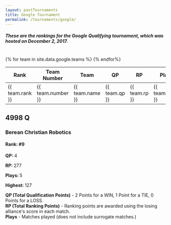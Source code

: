 ```yaml
---
layout: pastTournaments
title: Google Tournament
permalink: /tournaments/google/
---
```


<h5 class="column-wrapper centered">These are the rankings for the Google Qualifying tournament, which was hosted on December 2, 2017.</h5>
<br>
<div class="column-wrapper">
	<div class="grid-x">
		<div class="large-6 small-12 cell">
			<table>
				<thead>
					<tr>
					<th width="20" class="centered">Rank</th>
					<th width="150" class="centered">Team Number</th>
					<th width="150" class="centered">Team</th>
					<th width="50" class="centered">QP</th>
					<th width="50" class="centered">RP</th>
					<th width="50" class="centered">Plays</th>
					</tr>
				</thead>
				<tbody>
					{% for team in site.data.google.teams %}
						<tr>
							<td class="centered">{{ team.rank }}</td>
							<td class="centered">{{ team.number }}</td>
							<td class="centered">{{ team.name }}</td>
							<td class="centered">{{ team.qp }}</td>
							<td class="centered">{{ team.rp }}</td>
							<td class="centered">{{ team.plays }}</td>
						</tr>
					{% endfor%}
				</tbody>
			</table>
		</div>
		<div class="large-6 small-12 cell">
			<h2 class="centered"><strong>4998 Q</strong></h2>
			<h3 class="centered">Berean Christian Robotics</h3>
			<h4 class="centered"><strong>Rank: #9</strong></h4>
			<p class="centered"><strong>QP: </strong>4</p>
			<p class="centered"><strong>RP: </strong>277</p>
			<p class="centered"><strong>Plays: </strong>5</p>
			<p class="centered"><strong>Highest: </strong>127</p>
		</div>
	</div>
</div>
<div class="column-wrapper centered">
<strong>QP (Total Qualification Points)</strong> - 2 Points for a WIN, 1 Point for a TIE, 0 Points for a LOSS.
<br>
<strong>RP (Total Ranking Points)</strong> - Ranking points are awarded using the losing alliance's score in each match.
<br>
<strong>Plays</strong> - Matches played (does not include surrogate matches.)
</div>
